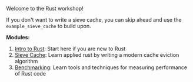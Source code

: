 Welcome to the Rust workshop!

If you don't want to write a sieve cache, you can skip ahead and use the `example_sieve_cache` to build upon.

**Modules:**
1. [Intro to Rust](./intro/README.md): Start here if you are new to Rust
1. [Sieve Cache](./sieve_cache/README.md): Learn applied rust by writing a modern cache eviction algorithm
1. [Benchmarking](./benchmarking/README.md): Learn tools and techniques for measuring performance of Rust code
